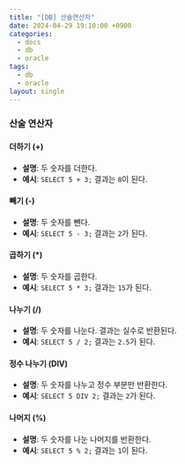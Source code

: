 ```yaml
---
title: "[DB] 산술연산자"
date: 2024-04-29 19:10:00 +0900
categories:
  - docs
  - db
  - oracle
tags:
  - db
  - oracle
layout: single
---
```


### 산술 연산자

#### 더하기 (+)
- **설명**: 두 숫자를 더한다.
- **예시**: `SELECT 5 + 3;` 결과는 `8`이 된다.

#### 빼기 (-)
- **설명**: 두 숫자를 뺀다.
- **예시**: `SELECT 5 - 3;` 결과는 `2`가 된다.

#### 곱하기 (*)
- **설명**: 두 숫자를 곱한다.
- **예시**: `SELECT 5 * 3;` 결과는 `15`가 된다.

#### 나누기 (/)
- **설명**: 두 숫자를 나눈다. 결과는 실수로 반환된다.
- **예시**: `SELECT 5 / 2;` 결과는 `2.5`가 된다.

#### 정수 나누기 (DIV)
- **설명**: 두 숫자를 나누고 정수 부분만 반환한다.
- **예시**: `SELECT 5 DIV 2;` 결과는 `2`가 된다.

#### 나머지 (%)
- **설명**: 두 숫자를 나눈 나머지를 반환한다.
- **예시**: `SELECT 5 % 2;` 결과는 `1`이 된다.

